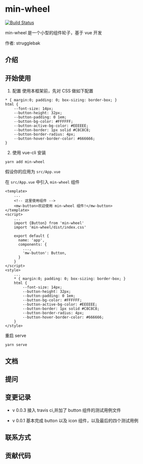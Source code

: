 # min-wheel

[![Build Status](https://travis-ci.org/strugglebak/min-wheel.svg?branch=master)](https://travis-ci.org/strugglebak/min-wheel)

min-wheel 是一个小型的组件轮子，基于 vue 开发

作者: strugglebak

## 介绍

## 开始使用
1. 配置 
使用本框架前，先对 CSS 做如下配置
```
* { margin:0; padding: 0; box-sizing: border-box; }
html {
    --font-size: 14px;         
    --button-height: 32px;     
    --button-padding: 0 1em;   
    --button-bg-color: #FFFFFF;
    --button-active-bg-color: #EEEEEE;
    --button-border: 1px solid #C8C8C8;
    --button-border-radius: 4px;
    --button-hover-border-color: #666666;
}
```

2. 使用 vue-cli
安装
```
yarn add min-wheel
```

假设你的应用为 `src/App.vue`

在 `src/App.vue` 中引入 `min-wheel` 组件
```
<template>
    ...
    <!-- 这里使用组件 -->
    <mw-button>欢迎使用 min-wheel 组件!</mw-button>
</template>
<script>
    ...
    import {Button} from 'min-wheel'
    import 'min-wheel/dist/index.css'

    export default {        
      name: 'app',          
      components: {         
        ...,         
        'mw-button': Button,       
      }      
    }
</script>
<style>
    ...
    * { margin:0; padding: 0; box-sizing: border-box; }
    html {
        --font-size: 14px;         
        --button-height: 32px;     
        --button-padding: 0 1em;   
        --button-bg-color: #FFFFFF;
        --button-active-bg-color: #EEEEEE;
        --button-border: 1px solid #C8C8C8;
        --button-border-radius: 4px;
        --button-hover-border-color: #666666;
    }
</style>
```

重启 serve
```
yarn serve
```

## 文档

## 提问

## 变更记录
- v 0.0.3
接入 travis ci,并加了 button 组件的测试用例文件

- v 0.0.1
基本完成 button 以及 icon 组件，以及最后的四个测试用例

## 联系方式

## 贡献代码
